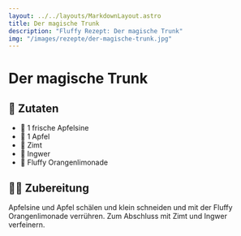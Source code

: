 ```yaml
---
layout: ../../layouts/MarkdownLayout.astro
title: Der magische Trunk
description: "Fluffy Rezept: Der magische Trunk"
img: "/images/rezepte/der-magische-trunk.jpg"
---
```


# Der magische Trunk

## 🛒 Zutaten

- 🍊 1 frische Apfelsine
- 🍎 1 Apfel
- 🧂 Zimt
- 🧄 Ingwer
- 🍊 Fluffy Orangenlimonade

## 🧑‍🍳 Zubereitung

Apfelsine und Apfel schälen und klein schneiden und mit der Fluffy Orangenlimonade verrühren. Zum Abschluss mit Zimt und Ingwer verfeinern.
